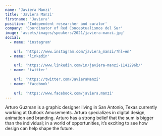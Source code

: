 ```yaml
---
name: 'Javiera Manzi'
title: 'Javiera Manzi'
firstname: 'Javiera'
position: 'Independent researcher and curator'
company: 'Coordinator of Red Conceptualismos del Sur'
image: 'assets/images/speakers/2021/javiera-manzi.jpg'
social:
  - name: 'instagram'
    
    url: 'https://www.instagram.com/javiera_manzi/?hl=en'
  - name: 'linkedin'
    
    url: 'https://www.linkedin.com/in/javiera-manzi-1141296b/'
  - name: 'twitter'
    
    url: 'https://twitter.com/JavieraManzi'
  - name: 'facebook'
    
    url: 'https://www.facebook.com/javiera.manzi'
---
```


Arturo Guzman is a graphic designer living in San Antonio, Texas currently working at Outlook Amusements. Arturo specializes in digital design, animation and branding. Arturo has a strong belief that the sum is bigger than the individual; in a world of opportunities, it’s exciting to see how design can help shape the future.
